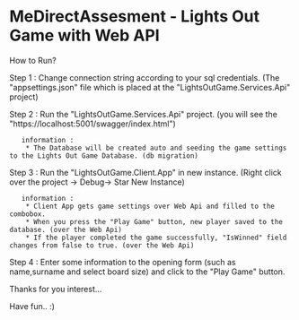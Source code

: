 # MeDirectAssesment - Lights Out Game with Web API

How to Run?

Step 1 : Change connection string according to your sql credentials. (The "appsettings.json" file which is placed at the  "LightsOutGame.Services.Api" project) 

Step 2 : Run the "LightsOutGame.Services.Api" project. (you will see the "https://localhost:5001/swagger/index.html")

       information :
        * The Database will be created auto and seeding the game settings to the Lights Out Game Database. (db migration)
        
Step 3 : Run the "LightsOutGame.Client.App" in new instance. (Right click over the project -> Debug-> Star New Instance)

       information :
        * Client App gets game settings over Web Api and filled to the combobox.
        * When you press the "Play Game" button, new player saved to the database. (over the Web Api)
        * If the player completed the game successfully, "IsWinned" field changes from false to true. (over the Web Api)

Step 4 : Enter some information to the opening form (such as name,surname and select board size) and click to the "Play Game" button.

Thanks for you interest...

Have fun..  :)

